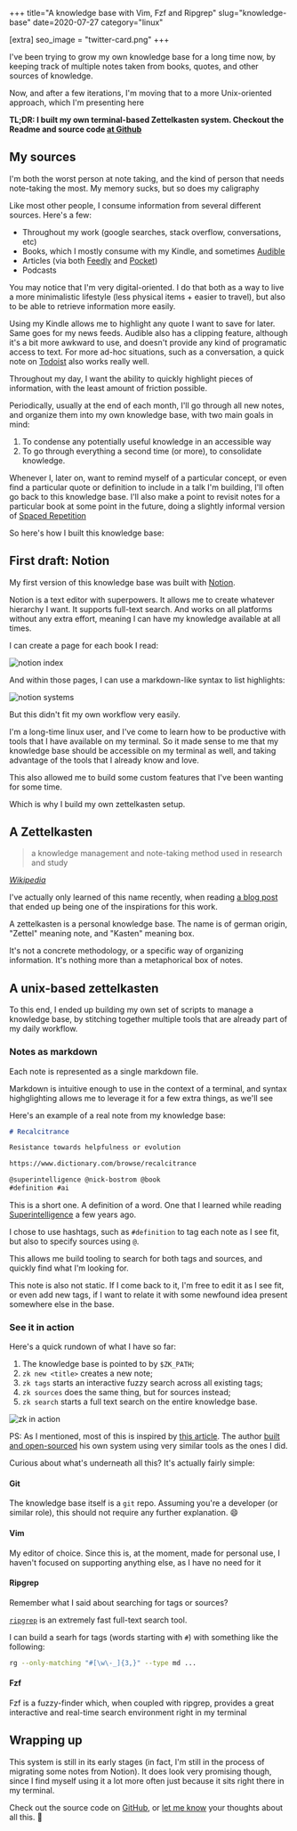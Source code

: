 +++
title="A knowledge base with Vim, Fzf and Ripgrep"
slug="knowledge-base"
date=2020-07-27
category="linux"

[extra]
seo_image = "twitter-card.png"
+++

[learning-machine]: https://superorganizers.substack.com/p/how-to-build-a-learning-machine
[sirupsen-zk]: https://github.com/sirupsen/zk
[zk]: https://github.com/naps62/zk
[audible]: https://www.audible.com
[feedly]: https://feedly.com
[pocket]: https://app.getpocket.com
[todoist]: https://todoist.com
[spaced-repetition]: https://en.wikipedia.org/wiki/Spaced_repetition
[notion]: https://notion.so
[zk-wiki]: https://en.wikipedia.org/wiki/Zettelkasten
[superintelligence]: https://www.goodreads.com/book/show/20527133-superintelligence
[ripgrep]: https://github.com/BurntSushi/ripgrep
[twitter]: https://twitter.com/naps62

I've been trying to grow my own knowledge base for a long time now, by keeping
track of multiple notes taken from books, quotes, and other sources of
knowledge.

Now, and after a few iterations, I'm moving that to a more Unix-oriented
approach, which I'm presenting here

**TL;DR: I built my own terminal-based Zettelkasten system. Checkout the
Readme and source code [at Github][zk]**

## My sources

I'm both the worst person at note taking, and the kind of person that needs
note-taking the most. My memory sucks, but so does my caligraphy

Like most other people, I consume information from several different sources. Here's a few:

- Throughout my work (google searches, stack overflow, conversations, etc)
- Books, which I mostly consume with my Kindle, and sometimes [Audible][audible]
- Articles (via both [Feedly][feedly] and [Pocket][pocket])
- Podcasts

You may notice that I'm very digital-oriented. I do that both as a way to live 
a more minimalistic lifestyle (less physical items + easier to travel), but also
to be able to retrieve information more easily.

Using my Kindle allows me to highlight any quote I want to save for later. Same
goes for my news feeds.  Audible also has a clipping feature, although it's
a bit more awkward to use, and doesn't provide any kind of programatic access to
text. For more ad-hoc situations, such as a conversation, a quick note on
[Todoist][todoist] also works really well.

Throughout my day, I want the ability to quickly highlight pieces of
information, with the least amount of friction possible.

Periodically, usually at the end of each month, I'll go through all new notes,
and organize them into my own knowledge base, with two main goals in mind:

1. To condense any potentially useful knowledge in an accessible way
2. To go through everything a second time (or more), to consolidate knowledge.

Whenever I, later on, want to remind myself of a particular concept, or even
find a particular quote or definition to include in a talk I'm building, I'll
often go back to this knowledge base.  I'll also make a point to revisit notes
for a particular book at some point in the future, doing a slightly informal
  version of [Spaced
  Repetition][spaced-repetition]

So here's how I built this knowledge base:

## First draft: Notion

My first version of this knowledge base was built with
[Notion][notion].

Notion is a text editor with superpowers. It allows me to create whatever
hierarchy I want. It supports full-text search. And works on all platforms
without any extra effort, meaning I can have my knowledge available at all
times.

I can create a page for each book I read:

![notion index](./notion-index.png)

And within those pages, I can use a markdown-like syntax to list highlights:

![notion systems](./notion-thinking-systems.png)

But this didn't fit my own workflow very easily.

I'm a long-time linux user, and I've come to learn how to be productive with
tools that I have available on my terminal. So it made sense to me that my
knowledge base should be accessible on my terminal as well, and taking advantage
of the tools that I already know and love.

This also allowed me to build some custom features that I've been wanting for
some time.

Which is why I build my own zettelkasten setup.

## A Zettelkasten

> a knowledge management and note-taking method used in research and study

*[Wikipedia][zk-wiki]*

I've actually only learned of this name recently, when reading [a blog
post][learning-machine] that ended up being one of the inspirations for this
work.

A zettelkasten is a personal knowledge base. The name is of german origin,
"Zettel" meaning note, and "Kasten" meaning box.

It's not a concrete methodology, or a specific way of organizing information.
It's nothing more than a metaphorical box of notes.

## A unix-based zettelkasten

To this end, I ended up building my own set of scripts to manage a knowledge
base, by stitching together multiple tools that are already part of my daily
workflow.

### Notes as markdown

Each note is represented as a single markdown file.

Markdown is intuitive enough to use in the context of a terminal, and syntax
highglighting allows me to leverage it for a few extra things, as we'll see

Here's an example of a real note from my knowledge base:

```markdown
# Recalcitrance

Resistance towards helpfulness or evolution

https://www.dictionary.com/browse/recalcitrance

@superintelligence @nick-bostrom @book
#definition #ai
```

This is a short one. A definition of a word. One that I learned while reading
[Superintelligence][superintelligence]
a few years ago.

I chose to use hashtags, such as `#definition` to tag each note as I see fit,
but also to specify sources using `@`.

This allows me build tooling to search for both tags and sources, and quickly
find what I'm looking for.

This note is also not static. If I come back to it, I'm free to edit it as I see
fit, or even add new tags, if I want to relate it with some newfound idea
present somewhere else in the base.

### See it in action

Here's a quick rundown of what I have so far:

1. The knowledge base is pointed to by `$ZK_PATH`;
2. `zk new <title>` creates a new note;
3. `zk tags` starts an interactive fuzzy search across all existing tags;
4. `zk sources` does the same thing, but for sources instead;
5. `zk search` starts a full text search on the entire knowledge base.

![zk in action](./zk-in-action.gif)

PS: As I mentioned, most of this is inspired by [this
article][learning-machine]. The author [built and open-sourced][sirupsen-zk] his
own system using very similar tools as the ones I did.

Curious about what's underneath all this? It's actually fairly simple:

#### Git

The knowledge base itself is a `git` repo. Assuming you're a developer (or
similar role), this should not require any further explanation. 😄

#### Vim

My editor of choice. Since this is, at the moment, made for personal use,
I haven't focused on supporting anything else, as I have no need for it

#### Ripgrep

Remember what I said about searching for tags or sources?

[`ripgrep`][ripgrep] is an extremely fast full-text search tool.

I can build a searh for tags (words starting with `#`) with something like the
following:

```sh
rg --only-matching "#[\w\-_]{3,}" --type md ...
```

#### Fzf

Fzf is a fuzzy-finder which, when coupled with ripgrep, provides a great
interactive and real-time search environment right in my terminal

## Wrapping up

This system is still in its early stages (in fact, I'm still in the process of
migrating some notes from Notion).
It does look very promising though, since I find myself using it a lot more
often just because it sits right there in my terminal.

Check out the source code on [GitHub][zk], or [let me know][twitter] your
thoughts about all this. 👋
